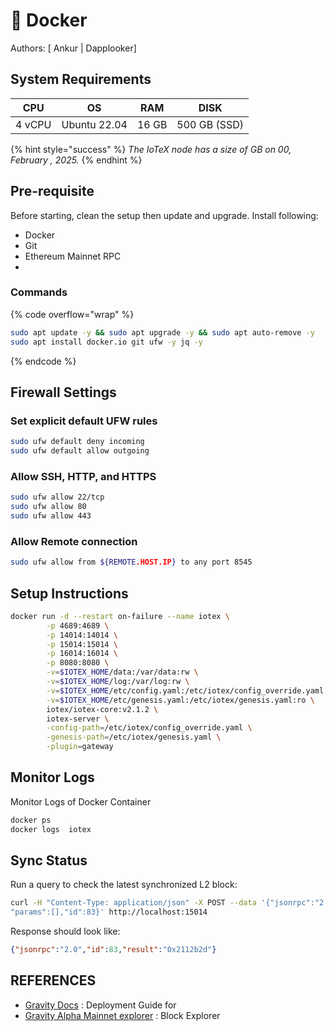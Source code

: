 # 🐳 Docker

Authors: \[ Ankur | Dapplooker]

## System Requirements

<table data-full-width="false"><thead><tr><th>CPU</th><th>OS</th><th>RAM</th><th>DISK</th></tr></thead><tbody><tr><td>4 vCPU</td><td>Ubuntu 22.04</td><td>16 GB</td><td>500 GB (SSD)</td></tr></tbody></table>

{% hint style="success" %}
_The IoTeX node has a size of   GB on 00, February , 2025._
{% endhint %}

## Pre-requisite

Before starting, clean the setup then update and upgrade. Install following:

* Docker
* Git
* Ethereum Mainnet  RPC
*

### **Commands**

{% code overflow="wrap" %}
```bash
sudo apt update -y && sudo apt upgrade -y && sudo apt auto-remove -y
sudo apt install docker.io git ufw -y jq -y
```
{% endcode %}

## Firewall Settings

### Set explicit default UFW rules

```bash
sudo ufw default deny incoming
sudo ufw default allow outgoing
```

### Allow SSH, HTTP, and HTTPS

```bash
sudo ufw allow 22/tcp
sudo ufw allow 80
sudo ufw allow 443
```

### Allow Remote connection

```bash
sudo ufw allow from ${REMOTE.HOST.IP} to any port 8545
```

## Setup Instructions&#x20;

```bash
docker run -d --restart on-failure --name iotex \
        -p 4689:4689 \
        -p 14014:14014 \
        -p 15014:15014 \
        -p 16014:16014 \
        -p 8080:8080 \
        -v=$IOTEX_HOME/data:/var/data:rw \
        -v=$IOTEX_HOME/log:/var/log:rw \
        -v=$IOTEX_HOME/etc/config.yaml:/etc/iotex/config_override.yaml:ro \
        -v=$IOTEX_HOME/etc/genesis.yaml:/etc/iotex/genesis.yaml:ro \
        iotex/iotex-core:v2.1.2 \
        iotex-server \
        -config-path=/etc/iotex/config_override.yaml \
        -genesis-path=/etc/iotex/genesis.yaml \
        -plugin=gateway
```

## Monitor Logs

Monitor Logs of Docker Container&#x20;

```bash
docker ps 
docker logs  iotex
```

## Sync Status

Run a query to check the latest synchronized L2 block:

```bash
curl -H "Content-Type: application/json" -X POST --data '{"jsonrpc":"2.0","method":"eth_blockNumber",
"params":[],"id":83}' http://localhost:15014
```

Response should look like:

```json
{"jsonrpc":"2.0","id":83,"result":"0x2112b2d"}
```

## REFERENCES

* [Gravity Docs](https://docs.gravity.xyz/network/run-a-gravity-alpha-mainnet-l2-node) : Deployment Guide for&#x20;
* [Gravity Alpha Mainnet explorer](https://explorer.gravity.xyz/) : Block Explorer


